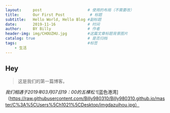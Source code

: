 ```yaml
---
layout:     post                    # 使用的布局（不需要改）
title:      Our First Post           # 标题 
subtitle:   Hello World, Hello Blog #副标题
date:       2019-11-16              # 时间
author:     BY Billy                # 作者
header-img: img/CHOUZHU.jpg         #这篇文章标题背景图片
catalog: true                       # 是否归档
tags:                               #标签
    - 生活
---
```


## Hey
>这是我们的第一篇博客。


*我们相遇于2019年03月07日19：00的五棵松*
![蓝色港湾]（https://raw.githubusercontent.com/Billy980310/Billy980310.github.io/master/C%3A%5CUsers%5Ch1021%5CDesktop/imgdazuihou.jpg）
